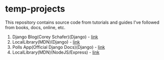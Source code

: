 # temp-projects

This repository contains source code from tutorials and guides I've followed from books, docs, online, etc.

1. Django Blog(Corey Schafer)(Django) - [link](https://www.youtube.com/playlist?list=PL-osiE80TeTtoQCKZ03TU5fNfx2UY6U4p)
2. LocalLibrary(MDN)(Django) - [link](https://developer.mozilla.org/en-US/docs/Learn/Server-side/Django/Tutorial_local_library_website)
3. Polls App(Official Django Docs)(Django) - [link](https://docs.djangoproject.com/en/2.2/intro/)
4. LocalLibrary(MDN)(NodeJS/Express) - [link](https://developer.mozilla.org/en-US/docs/Learn/Server-side/Express_Nodejs)
